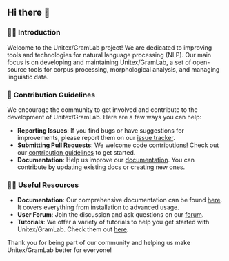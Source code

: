 ## Hi there 👋

### 🙋‍♀️ Introduction
Welcome to the Unitex/GramLab project! We are dedicated to improving tools and technologies for natural language processing (NLP). 
Our main focus is on developing and maintaining Unitex/GramLab, a set of open-source tools for corpus processing, morphological analysis, 
and managing linguistic data.

### 🌈 Contribution Guidelines

We encourage the community to get involved and contribute to the development of Unitex/GramLab. Here are a few ways you can help:
- **Reporting Issues**: If you find bugs or have suggestions for improvements, please report them on our [issue tracker](https://github.com/UnitexGramLab/unitex-core/issues).
- **Submitting Pull Requests**: We welcome code contributions! Check out our [contribution guidelines](https://unitexgramlab.org/how-to-contribute) to get started.
- **Documentation**: Help us improve our [documentation](https://github.com/UnitexGramLab/unitex-doc-usermanual). You can contribute by updating existing docs or creating new ones.

### 👩‍💻 Useful Resources
- **Documentation**: Our comprehensive documentation can be found [here](https://unitexgramlab.org/getting-started). It covers everything from installation to advanced usage.
- **User Forum**: Join the discussion and ask questions on our [forum](http://forum.unitexgramlab.org/).
- **Tutorials**: We offer a variety of tutorials to help you get started with Unitex/GramLab. Check them out [here](https://unitexgramlab.org/getting-started).

Thank you for being part of our community and helping us make Unitex/GramLab better for everyone!
